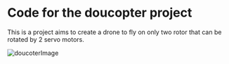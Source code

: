# Code for the doucopter project 

This is a project aims to create a drone to fly on only two rotor that can be rotated by 2 servo motors.


![doucoterImage](./doucoterImage.jpg "doucoterImage")
